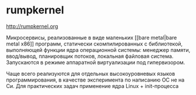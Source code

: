 # rumpkernel

http://rumpkernel.org

Микросервисы, реализованные в виде маленьких [[bare metal|bare metal x86]] программ, статически скомпилированных с библиотекой, выполняющей функции ядра операционной системы: менеджер памяти, ввод/вывод, планировщик потоков, локальная файловая система. Запускаются в режиме аппаратной виртуализации под гипервизором.

Чаще всего реализуются для отдельных высокоуровневых языков программирования, в качестве эксперимента по написанию ОС не на Си. Для практических задач применение ядра Linux + init-процесса
